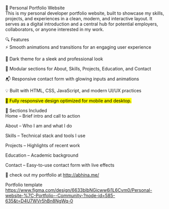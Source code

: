 💼 Personal Portfolio Website<br>
This is my personal developer portfolio website, built to showcase my skills, projects, and experiences in a clean, modern, and interactive layout. It serves as a digital introduction and a central hub for potential employers, collaborators, or anyone interested in my work.

🔍 Features<br>
⚡ Smooth animations and transitions for an engaging user experience

🌙 Dark theme for a sleek and professional look

🧩 Modular sections for About, Skills, Projects, Education, and Contact

📬 Responsive contact form with glowing inputs and animations

💡 Built with HTML, CSS, JavaScript, and modern UI/UX practices

<mark> 📱 Fully responsive design optimized for mobile and desktop.</mark>

📂 Sections Included<br>
Home – Brief intro and call to action

About – Who I am and what I do

Skills – Technical stack and tools I use

Projects – Highlights of recent work

Education – Academic background

Contact – Easy-to-use contact form with live effects

📌 check out my portfolio at http://abhina.me/

Portfolio template https://www.figma.com/design/6633bIbNGicww6i1L6Cvm0/Personal-website-%7C-Portfolio--Community-?node-id=585-635&t=D4U7WVr5hBn8NgWq-0
